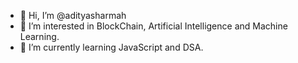 - 👋 Hi, I’m @adityasharmah
- 👀 I’m interested in BlockChain, Artificial Intelligence and Machine Learning.
- 🌱 I’m currently learning JavaScript and DSA.

<!---
adityasharmah/adityasharmah is a ✨ special ✨ repository because its `README.md` (this file) appears on your GitHub profile.
You can click the Preview link to take a look at your changes.

--->
